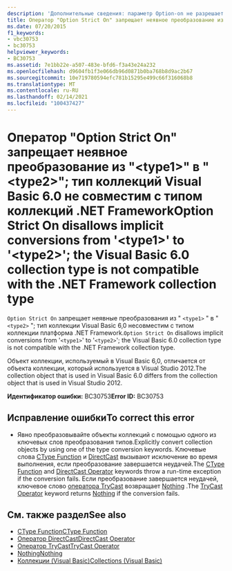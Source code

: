 ```yaml
---
description: 'Дополнительные сведения: параметр Option-on не разрешает неявные преобразования из " <type1> " в " <type2> "; тип коллекции Visual Basic 6,0 несовместим с типом коллекции платформа .NET Framework'
title: Оператор "Option Strict On" запрещает неявное преобразование из "<type1>" в "<type2>"; тип коллекций Visual Basic 6.0 не совместим с типом коллекций .NET Framework
ms.date: 07/20/2015
f1_keywords:
- vbc30753
- bc30753
helpviewer_keywords:
- BC30753
ms.assetid: 7e1bb22e-a507-483e-bfd6-f3a43e24a232
ms.openlocfilehash: d9604fb1f3e066db96d0871b0ba768b8d9ac2b67
ms.sourcegitcommit: 10e719780594efc781b15295e499c66f316068b8
ms.translationtype: MT
ms.contentlocale: ru-RU
ms.lasthandoff: 02/14/2021
ms.locfileid: "100437427"
---
```

# <a name="option-strict-on-disallows-implicit-conversions-from-type1-to-type2-the-visual-basic-60-collection-type-is-not-compatible-with-the-net-framework-collection-type"></a><span data-ttu-id="8126b-103">Оператор "Option Strict On" запрещает неявное преобразование из "\<type1>" в "\<type2>"; тип коллекций Visual Basic 6.0 не совместим с типом коллекций .NET Framework</span><span class="sxs-lookup"><span data-stu-id="8126b-103">Option Strict On disallows implicit conversions from '\<type1>' to '\<type2>'; the Visual Basic 6.0 collection type is not compatible with the .NET Framework collection type</span></span>

<span data-ttu-id="8126b-104">`Option Strict On` запрещает неявные преобразования из " `<type1>` " в " `<type2>` "; тип коллекции Visual Basic 6,0 несовместим с типом коллекции платформа .NET Framework.</span><span class="sxs-lookup"><span data-stu-id="8126b-104">`Option Strict On` disallows implicit conversions from '`<type1>`' to '`<type2>`'; the Visual Basic 6.0 collection type is not compatible with the .NET Framework collection type.</span></span>

 <span data-ttu-id="8126b-105">Объект коллекции, используемый в Visual Basic 6,0, отличается от объекта коллекции, который используется в Visual Studio 2012.</span><span class="sxs-lookup"><span data-stu-id="8126b-105">The collection object that is used in Visual Basic 6.0 differs from the collection object that is used in Visual Studio 2012.</span></span>

 <span data-ttu-id="8126b-106">**Идентификатор ошибки:** BC30753</span><span class="sxs-lookup"><span data-stu-id="8126b-106">**Error ID:** BC30753</span></span>

## <a name="to-correct-this-error"></a><span data-ttu-id="8126b-107">Исправление ошибки</span><span class="sxs-lookup"><span data-stu-id="8126b-107">To correct this error</span></span>

- <span data-ttu-id="8126b-108">Явно преобразовывайте объекты коллекций с помощью одного из ключевых слов преобразования типов.</span><span class="sxs-lookup"><span data-stu-id="8126b-108">Explicitly convert collection objects by using one of the type conversion keywords.</span></span> <span data-ttu-id="8126b-109">Ключевые слова [CType Function](../language-reference/functions/ctype-function.md) и [DirectCast](../language-reference/operators/directcast-operator.md) вызывают исключение во время выполнения, если преобразование завершается неудачей.</span><span class="sxs-lookup"><span data-stu-id="8126b-109">The [CType Function](../language-reference/functions/ctype-function.md) and [DirectCast Operator](../language-reference/operators/directcast-operator.md) keywords throw a run-time exception if the conversion fails.</span></span> <span data-ttu-id="8126b-110">Если преобразование завершается неудачей, ключевое слово [оператора TryCast](../language-reference/operators/trycast-operator.md) возвращает [Nothing](../language-reference/nothing.md) .</span><span class="sxs-lookup"><span data-stu-id="8126b-110">The [TryCast Operator](../language-reference/operators/trycast-operator.md) keyword returns [Nothing](../language-reference/nothing.md) if the conversion fails.</span></span>

## <a name="see-also"></a><span data-ttu-id="8126b-111">См. также раздел</span><span class="sxs-lookup"><span data-stu-id="8126b-111">See also</span></span>

- [<span data-ttu-id="8126b-112">CType Function</span><span class="sxs-lookup"><span data-stu-id="8126b-112">CType Function</span></span>](../language-reference/functions/ctype-function.md)
- [<span data-ttu-id="8126b-113">Оператор DirectCast</span><span class="sxs-lookup"><span data-stu-id="8126b-113">DirectCast Operator</span></span>](../language-reference/operators/directcast-operator.md)
- [<span data-ttu-id="8126b-114">Оператор TryCast</span><span class="sxs-lookup"><span data-stu-id="8126b-114">TryCast Operator</span></span>](../language-reference/operators/trycast-operator.md)
- [<span data-ttu-id="8126b-115">Nothing</span><span class="sxs-lookup"><span data-stu-id="8126b-115">Nothing</span></span>](../language-reference/nothing.md)
- [<span data-ttu-id="8126b-116">Коллекции (Visual Basic)</span><span class="sxs-lookup"><span data-stu-id="8126b-116">Collections (Visual Basic)</span></span>](../programming-guide/concepts/collections.md)
